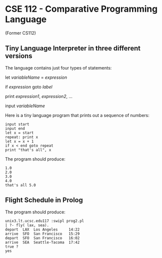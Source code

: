 # CSE 112 - Comparative Programming Language 
(Former CS112)

## Tiny Language Interpreter in three different versions

The language contains just four types of statements:

let *variableName* = *expression*

if *expression* goto *label*

print *expression1*, *expression2*, ...

input *variableName*

Here is a tiny language program that prints out a sequence of numbers:
```
input start
input end
let x = start
repeat: print x
let x = x + 1
if x < end goto repeat
print "that's all", x
```
The program should produce:
```
1.0
2.0
3.0
4.0
that's all 5.0
```

## Flight Schedule in Prolog

The program should produce: 
```
unix3.lt.ucsc.edu117 :swipl prog2.pl
| ?- fly( lax, sea).
depart  LAX  Los Angeles     14:22
arrive  SFO  San Francisco   15:29
depart  SFO  San Francisco   16:02
arrive  SEA  Seattle-Tacoma  17:42
true ?
yes
```
